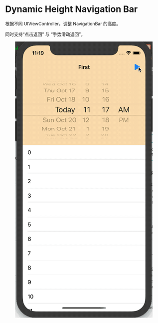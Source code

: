 # Dynamic Height Navigation Bar

根据不同 UIViewController，调整 NavigationBar 的高度。

同时支持“点击返回” 与 “手势滑动返回”。

<div align=center>
<img src="https://github.com/zhi6w/DynamicHeightNavigationBar/blob/master/2019-10-19%2023-19-41.2019-10-19%2023_27_20.gif" alt="image"/>
</div>
